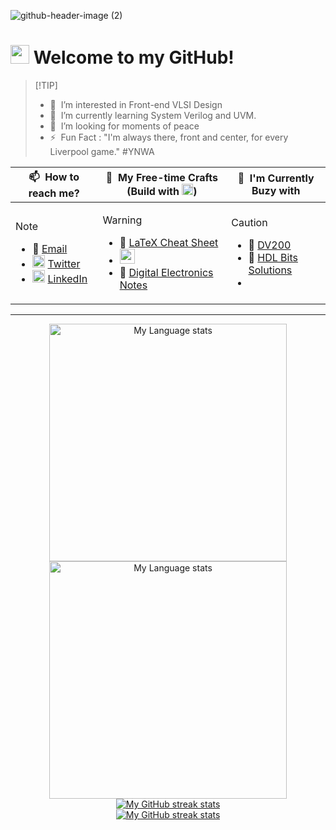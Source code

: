 
![github-header-image (2)](https://github.com/user-attachments/assets/a58cc6fe-ee9f-47e2-8c2f-ea7ecca8ed5e)

<h1><img src="https://emojis.slackmojis.com/emojis/images/1531849430/4246/blob-sunglasses.gif?1531849430" width="30"/> Welcome to my GitHub!</h1>

>  [!TIP]
> - 👀 &nbsp;I’m interested in Front-end VLSI Design 
> - 🌱 &nbsp;I’m currently learning System Verilog and UVM.
> - 💞️ &nbsp;I’m looking for moments of peace
> - ⚡ &nbsp;Fun Fact : "I'm always there, front and center, for every Liverpool game." #YNWA


<table>
<thead>
<tr>
<th>📫 &nbsp;How to reach me?</th>
<th>🔗 &nbsp;My Free-time Crafts (Build with <img src="https://upload.wikimedia.org/wikipedia/commons/e/e9/Notion-logo.svg" width="18" />)</th>
<th>🎯 &nbsp;I'm Currently Buzy with</th>
</tr>
</thead>
<tbody>
<tr>
<td>

  > [!NOTE]
  > - 📧 [Email](mailto:nidhinchandran470@gmail.com)
  > - <img src="https://raw.githubusercontent.com/rahuldkjain/github-profile-readme-generator/master/src/images/icons/Social/twitter.svg" alt="twitter" width="20"/> [Twitter](https://twitter.com/nidhin_47)
  > - <img src="https://raw.githubusercontent.com/rahuldkjain/github-profile-readme-generator/master/src/images/icons/Social/linked-in-alt.svg" alt="linkedin" width="20"/> [LinkedIn](https://www.linkedin.com/in/nidhinchandran47)

</td>
<td>

  > [!WARNING]
  > - 📝 <a href="https://nidhin47.notion.site/LaTex-Cheat-Sheet-52ecdedffca8447dae988bf5d9b090ad?pvs=4"> LaTeX Cheat Sheet</a>
  > - <img src="https://1000logos.net/wp-content/uploads/2020/08/Microsoft-Excel-Logo.png" width="24"/>
  > - 🔦 <a href="https://nidhin47.notion.site/Digital-Electronics-1-98cfec1dc0c04c41b678e02fbd094370?pvs=4"> Digital Electronics Notes</a>

</td>
<td>

> [!CAUTION]
> - 🤖 [DV200](https://github.com/Nidhinchandran47/DV200)
> - 👾 [HDL Bits Solutions](https://github.com/Nidhinchandran47/HDLbits-Solutions)
> - 


  
</td>
</tr>
</tbody>
</table>
  

---

     
<!-- [![Top Langs](https://github-readme-stats.vercel.app/api/top-langs/?username=Nidhinchandran47&layout=compact&card_width=470&card_height=180&langs_count=10&theme=vue-dark&hide_border=true&border_radius=11.4&bg_color=00000000&text_color=41b883)](https://github.com/Nidhinchandran47) 
[![GitHub Streak](https://streak-stats.demolab.com?user=Nidhinchandran47&theme=vue-dark&hide_border=true&border_radius=11.4&card_width=470&card_height=180&ring=FF6723&fire=FFB02E&dates=41B581C1&currStreakNum=EB5454&background=00000000)](https://github.com/Nidhinchandran47)-->
<div align="center">
<a href="https://github.com/Nidhinchandran47#gh-light-mode-only">
  <img
            src="https://github-readme-stats-steel-omega.vercel.app/api/top-langs/?username=Nidhinchandran47&layout=compact&hide_border=true&langs_count=10&size_weight=0.5&count_weight=0.5#gh-light-mode-only"
            alt="My Language stats"
            width="380"
          />
    
</a>
</div>
<div align="center">
<!-- GRS (Dark Mode) -->
<a href="https://github.com/Nidhinchandran47#gh-dark-mode-only">
        <img
          src="https://github-readme-stats-steel-omega.vercel.app/api/top-langs/?username=Nidhinchandran47&layout=compact&icon_color=2d77dc&title_color=2d77dc&text_color=ffffff&bg_color=0d1117&hide_border=true&langs_count=10&size_weight=0.5&count_weight=0.5#gh-dark-mode-only"
          alt="My Language stats"
          width="380"
        />
</a>
</div>


   

<!-- Streak stats (Light mode) -->
<div align="center">
  <a href="https://github.com/Nidhinchandran47#gh-light-mode-only">
    <img
       src="https://github-readme-streak-stats-phi-opal.vercel.app/?user=Nidhinchandran47&locale=en&type=svg&hide_border=true&fire=2d77dc&ring=2d77dc&currStreakLabel=000000"
       alt="My GitHub streak stats"
     />
  </a>
</div>


<!-- Streak stats (Dark mode) -->
<div align="center">
  <a href="https://github.com/Nidhinchandran47#gh-dark-mode-only">
    <img
       src="https://github-readme-streak-stats-phi-opal.vercel.app/?user=Nidhinchandran47&background=0d1117&currStreakNum=ffffff&sideNums=ffffff&currStreakLabel=ffffff&sideLabels=ffffff&dates=ffffff&fire=2d77dc&ring=2d77dc&locale=en&type=svg&hide_border=true"
       alt="My GitHub streak stats"
     />
  </a>
</div>

